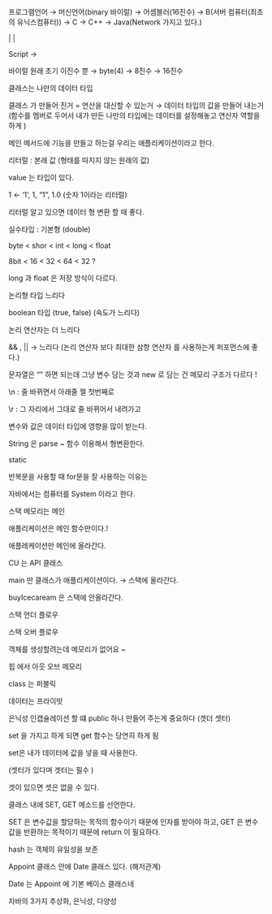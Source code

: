 프로그램언어 → 머신언어(binary 바이럴) → 어셈블러(16진수) → B(서버 컴퓨터(최초의 유닉스컴퓨터)) → C → C++ → Java(Network 가지고 있다.)

  |         |

Script →

바이럴 원래 초기 이진수 뿐 → byte(4) → 8진수 → 16진수 

클래스는 나만의 데이터 타입

클래스 가 만들어 진거 =  연산을 대신할 수 있는거 → 데이터 타입의 값을 만들어 내는거 (함수를 멤버로 두어서 내가 만든 나만의 타입에는 데이터를 설정해놓고  연산자 역할을 하게 )

메인 메서드에 기능을 만들고 하는걸 우리는 애플리케이션이라고 한다.

리터럴 : 본래 값 (형태를 따지지 않는 원래의 값)

value 는 타입이 있다.

1 ← ‘1’, 1, “1”, 1.0   (숫자 1이라는 리터럴)

리터럴 알고 있으면 데이터 형 변환 할 때 좋다.

실수타입 : 기본형 (double)

byte < shor < int < long < float

8bit < 16 <  32    <  64   <  32  ?

long 과 float 은 저장 방식이 다르다.

논리형 타입 느리다

boolean 타입 (true, false)  (속도가 느리다)

논리 연산자는 더 느리다

&& , ||  → 느리다 (논리 연산자 보다 최대한 삼항 연산자 를 사용하는게 퍼포먼스에 좋다.)

문자열은 “” 하면 되는데 그냥 변수 담는 것과 new 로 담는 건 메모리 구조가 다르다 !

\n : 줄 바뀌면서 아래줄 젤 첫번째로

\r : 그 자리에서 그대로 줄 바뀌어서 내려가고

변수와 값은 데이터 타입에 영향을 많이 받는다.

String 은 parse  ~ 함수 이용해서 형변환한다.

static

반복문을 사용할 때 for문을 잘 사용하는 이유는 

자바에서는 컴퓨터를 System 이라고 한다. 

스택 메모리는 메인

애플리케이션은 메인 함수만이다.!

애플레케이션만 메인에 올라간다.

CU 는 API 클래스

main 만 클래스가 애플리케이션이다. → 스택에 올라간다.

buyIcecaream 은 스택에 안올라간다.

스택 언더 플로우

스택 오버 플로우

객체를 생성할려는데 메모리가 없어요 ~

힙 에서 아웃 오브 메모리

class 는 퍼블릭

데이터는 프라이빗

은닉성 인캡슐레이션 할 떄 public 하나 만들어 주는게 중요하다 (겟더 셋터) 

set 을 가지고 하게 되면 get 함수는 당연히 하게 됨

set은 내가 데이터에 값을 넣을 때 사용한다. 

(셋터가 있다며 겟터는 필수 )

겟이 있으면 셋은 없을 수 있다.

클래스 내에 SET, GET 메소드를 선언한다.

SET 은 변수값을 할당하는 목적의 함수이기 때문에 인자를 받아야 하고,
GET 은 변수값을 반환하는 목적이기 때문에 return 이 필요하다.

hash 는 객체의 유일성을 보존

Appoint 클래스 안에 Date 클래스 있다. (해저관계)

Date 는 Appoint 에 기본 베이스 클래스네 

자바의 3가지 추상화, 은닉성, 다양성
